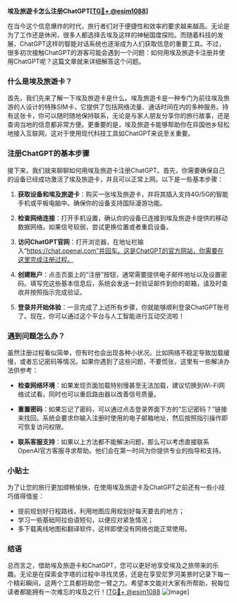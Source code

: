 **埃及旅遊卡怎么注册ChatGPT[[TG💪+ @esim1088](https://t.me/s/esim1088)]**

在当今这个信息爆炸的时代，旅行者们对于便捷性和效率的要求越来越高。无论是为了工作还是休闲，很多人都选择去埃及这样的神秘国度探险。而随着科技的发展，ChatGPT这样的智能对话系统也逐渐成为人们获取信息的重要工具。不过，很多初次接触ChatGPT的游客可能会遇到一个问题：如何用埃及旅遊卡注册并使用ChatGPT呢？这篇文章就来详细解答这个问题。

### 什么是埃及旅遊卡？

首先，我们先来了解一下埃及旅遊卡是什么。埃及旅遊卡是一种专门为前往埃及旅游的人设计的特殊SIM卡，它提供了包括网络流量、通话时间在内的多种服务。持有这张卡，你可以随时随地保持联系，无论是与家人朋友分享你的旅行故事，还是查询当地的信息都非常方便。更重要的是，埃及旅遊卡能够帮助你在异国他乡轻松地接入互联网，这对于使用现代科技工具如ChatGPT来说至关重要。

### 注册ChatGPT的基本步骤

接下来，我们就来聊聊如何用埃及旅遊卡注册ChatGPT。首先，你需要确保自己的设备已经成功激活了埃及旅遊卡，并且可以正常上网。以下是一些基本步骤：

1. **获取设备和埃及旅遊卡**：购买一张埃及旅遊卡，并将其插入支持4G/5G的智能手机或平板电脑中。确保你的设备支持国际漫游功能。

2. **检查网络连接**：打开手机设置，确认你的设备已连接到埃及旅遊卡提供的移动数据网络。如果信号较弱，尝试更换位置或者重启设备。

3. **访问ChatGPT官网**：打开浏览器，在地址栏输入“https://chat.openai.com”并回车。这是ChatGPT的官方网站，你需要在这里完成注册过程。

4. **创建账户**：点击页面上的“注册”按钮，通常需要提供电子邮件地址以及设置密码。填写完这些基本信息后，系统会发送一封验证邮件到你的邮箱，请及时查收并按照指示完成验证。

5. **登录并开始体验**：一旦完成了上述所有步骤，你就能够顺利登录ChatGPT账号了。现在，你可以通过这个平台与人工智能进行互动交流啦！

### 遇到问题怎么办？

虽然注册过程看似简单，但有时也会出现各种小状况。比如网络不稳定导致加载缓慢，或者忘记密码等情况。如果你遇到了这些问题，不要慌张，这里有一些解决办法供参考：

- **检查网络环境**：如果发现页面加载特别慢甚至无法加载，建议切换到Wi-Fi网络试试看。同时也可以重启路由器以改善信号质量。
  
- **重置密码**：如果忘记了密码，可以通过点击登录界面下方的“忘记密码？”链接来找回。系统会要求你输入注册时使用的电子邮箱地址，然后按照指引操作即可恢复访问权限。

- **联系客服支持**：如果以上方法都不能解决问题，那么可以考虑直接联系OpenAI官方客服寻求帮助。他们会在第一时间为你提供专业的指导和支持。

### 小贴士

为了让您的旅行更加顺畅愉快，在使用埃及旅遊卡及ChatGPT之前还有一些小技巧值得借鉴：

- 提前规划好行程路线，利用地图应用规划好每天要去的地方；
- 学习一些基础阿拉伯语短句，以便应对紧急情况；
- 多下载离线地图和翻译软件，这样即使没有网络也能正常使用。

### 结语

总而言之，借助埃及旅遊卡和ChatGPT，您可以更好地享受埃及之旅带来的乐趣。无论是在探索金字塔的过程中寻找灵感，还是在享受尼罗河美景时记录下每一个精彩瞬间，这两个工具都将助您一臂之力。希望本文能对大家有所帮助，祝每位读者都能拥有一次难忘的埃及之行！[[TG💪+ @esim1088](https://t.me/s/esim1088) ![Image](https://i.postimg.cc/4NQfJmqS/Snipaste-2025-05-13-00-14-12.png)]